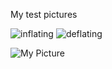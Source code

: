 My test pictures

<img class="twenty-five-percent" src="/images/inflating.png" alt="inflating">
<img class="twenty-five-percent" src="/images/deflating.png" alt="deflating">

![My Picture](/images/inflating.png)


